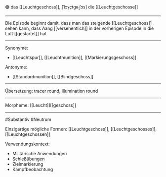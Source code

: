 🟢 das [[Leuchtgeschoss]], [ˈlɔʏ̯çtgəˌʃɔs]
die [[Leuchtgeschosse]]

---
Die Episode beginnt damit, dass man das steigende [[Leuchtgeschoss]] sehen kann, dass Aang [[versehentlich]] in der vorherigen Episode in die Luft [[gestartet]] hat


---

Synonyme:
- [[Leuchtspur]], [[Leuchtmunition]], [[Markierungsgeschoss]]

Antonyme:
- [[Standardmunition]], [[Blindgeschoss]]

---
Übersetzung: tracer round, illumination round

---
Morpheme:
[[Leucht]][[geschoss]]

---
#Substantiv #Neutrum

Einzigartige mögliche Formen:
[[Leuchtgeschoss]], [[Leuchtgeschosses]], [[Leuchtgeschossen]]

Verwendungskontext:
- Militärische Anwendungen
- Schießübungen
- Zielmarkierung
- Kampfbeobachtung